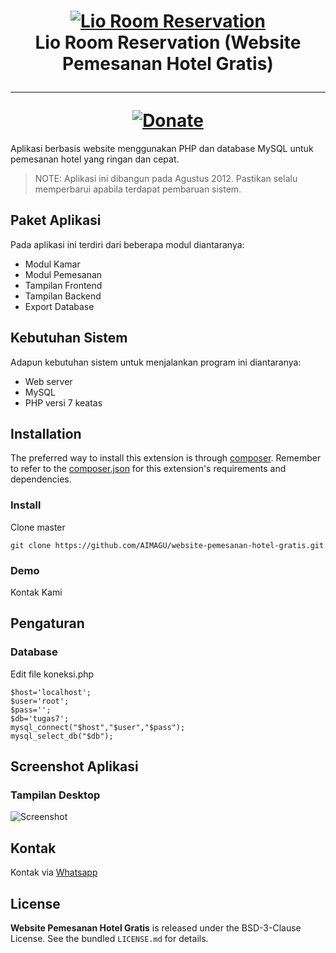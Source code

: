 <h1 align="center">
    <a href="http://sipax.co" title="SIPAX" target="_blank">
        <img src="https://upload.wikimedia.org/wikipedia/commons/thumb/2/27/PHP-logo.svg/1200px-PHP-logo.svg.png" alt="Lio Room Reservation"/>
    </a>
    <br>
    Lio Room Reservation (Website Pemesanan Hotel Gratis)
    <hr>
    <a href="https://paypal.me/aimagu"
       title="Donate via Paypal" target="_blank">
        <img src="http://kartik-v.github.io/bootstrap-fileinput-samples/samples/donate.png" alt="Donate"/>
    </a>
</h1>

Aplikasi berbasis website menggunakan PHP dan database MySQL untuk pemesanan hotel yang ringan dan cepat.

> NOTE: Aplikasi ini dibangun pada Agustus 2012. Pastikan selalu memperbarui apabila terdapat pembaruan sistem.

## Paket Aplikasi

Pada aplikasi ini terdiri dari beberapa modul diantaranya:

- Modul Kamar
- Modul Pemesanan
- Tampilan Frontend
- Tampilan Backend
- Export Database

## Kebutuhan Sistem

Adapun kebutuhan sistem untuk menjalankan program ini diantaranya:
- Web server
- MySQL
- PHP versi 7 keatas

## Installation

The preferred way to install this extension is through [composer](http://getcomposer.org/download/). Remember to refer to the [composer.json](https://github.com/kartik-v/yii2-widgets/blob/master/composer.json) for 
this extension's requirements and dependencies. 

### Install

Clone master

```
git clone https://github.com/AIMAGU/website-pemesanan-hotel-gratis.git
```

### Demo
Kontak Kami

## Pengaturan

### Database
Edit file koneksi.php
```
$host='localhost';
$user='root';
$pass='';
$db='tugas7';
mysql_connect("$host","$user","$pass");
mysql_select_db("$db");
```

## Screenshot Aplikasi
### Tampilan Desktop
<img src="https://2.bp.blogspot.com/-Tmicxt9CLQQ/WtrSwwrDFUI/AAAAAAAACUs/VodR86OpT6YPiKzF9rv-YSMoGvGqdcYAwCLcBGAs/s1600/hotel2.PNG" alt="Screenshot"/>

## Kontak
Kontak via [Whatsapp](https://api.whatsapp.com/send?phone=6285742974933&text=)

## License
**Website Pemesanan Hotel Gratis** is released under the BSD-3-Clause License. See the bundled `LICENSE.md` for details.
